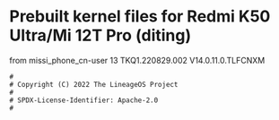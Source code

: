# Prebuilt kernel files for Redmi K50 Ultra/Mi 12T Pro (diting)

from missi_phone_cn-user 13 TKQ1.220829.002 V14.0.11.0.TLFCNXM

```
#
# Copyright (C) 2022 The LineageOS Project
#
# SPDX-License-Identifier: Apache-2.0
#
```
